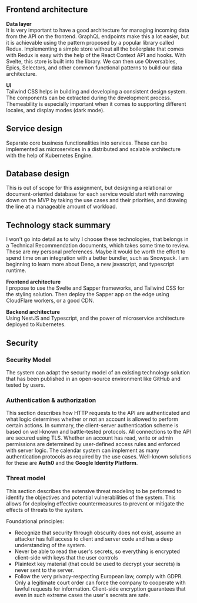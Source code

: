 ## Frontend architecture

**Data layer**  
It is very important to have a good architecture for managing incoming data from the API on the frontend. GraphQL endpoints make this a lot easier, but it is achievable using the pattern proposed by a popular library called Redux.
Implementing a simple store without all the boilerplate that comes with Redux is easy with the help of the React Context API and hooks. With Svelte, this store is built into the library. We can then use Obversables, Epics, Selectors, and other common functional patterns to build our data architecture.

**UI**  
Tailwind CSS helps in building and developing a consistent design system. The components can be extracted during the development process. Themeability is especially important when it comes to supporting different locales, and display modes (dark mode).

## Service design

Separate core business functionalities into services. These can be implemented as microservices in a distributed and scalable architecture with the help of Kubernetes Engine.

## Database design

This is out of scope for this assignment, but designing a relational or document-oriented database for each service would start with narrowing down on the MVP by taking the use cases and their priorities, and drawing the line at a manageable amount of workload.

## Technology stack summary

I won't go into detail as to why I choose these technologies, that belongs in a Technical Recommendation documents, which takes some time to review. These are my personal preferences. Maybe it would be worth the effort to spend time on an integration with a better bundler, such as Snowpack. I am beginning to learn more about Deno, a new javascript, and typescript runtime.

**Frontend architecture**  
I propose to use the Svelte and Sapper frameworks, and Tailwind CSS for the styling solution. Then deploy the Sapper app on the edge using CloudFlare workers, or a good CDN.

**Backend architecture**  
Using NestJS and Typescript, and the power of microservice architecture deployed to Kubernetes.

## Security

### Security Model

The system can adapt the security model of an existing technology solution that has been published in an open-source environment like GitHub and tested by users.

### Authentication & authorization

This section describes how HTTP requests to the API are authenticated and what logic determines whether or not an account is allowed to perform certain actions.
In summary, the client-server authentication scheme is based on well-known and battle-tested protocols. All connections to the API are secured using TLS. Whether an account has read, write or admin permissions are determined by user-defined access rules and enforced with server logic.
The calendar system can implement as many authentication protocols as required by the use cases. Well-known solutions for these are **Auth0** and the **Google Identity Platform**.

### Threat model

This section describes the extensive threat modeling to be performed to identify the objectives and potential vulnerabilities of the system. This allows for deploying effective countermeasures to prevent or mitigate the effects of threats to the system.

Foundational principles:

- Recognize that security through obscurity does not exist, assume an attacker has full access to client and server code and has a deep understanding of the system.
- Never be able to read the user's secrets, so everything is encrypted client-side with keys that the user controls
- Plaintext key material (that could be used to decrypt your secrets) is never sent to the server.
- Follow the very privacy-respecting European law, comply with GDPR. Only a legitimate court order can force the company to cooperate with lawful requests for information. Client-side encryption guarantees that even in such extreme cases the user's secrets are safe.
